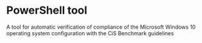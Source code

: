 # PowerShell tool
A tool for automatic verification of compliance of the Microsoft Windows 10 operating system configuration with the CiS Benchmark guidelines
